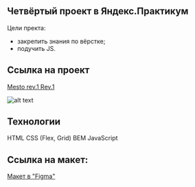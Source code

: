 ## Четвёртый проект в Яндекс.Практикум

Цели пректа:
- закрепить знания по вёрстке;
- подучить JS.

## Ссылка на проект

[Mesto rev.1 Rev.1](https://doralex.github.io/mesto/)

![alt text](https://pictures.s3.yandex.net/resources/__2020-02-25__12.19.27_1586081326.png)

## Технологии
HTML
CSS (Flex, Grid)
BEM
JavaScript 

## Ссылка на макет: 

[Макет в "Figma"](https://www.figma.com/file/2cn9N9jSkmxD84oJik7xL7/JavaScript.-Sprint-4?node-id=0%3A1)
